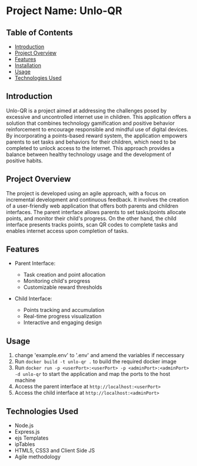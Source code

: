 # Project Name: Unlo-QR

## Table of Contents

- [Introduction](#introduction)
- [Project Overview](#project-overview)
- [Features](#features)
- [Installation](#installation)
- [Usage](#usage)
- [Technologies Used](#technologies-used)

## Introduction

Unlo-QR is a project aimed at addressing the challenges posed by excessive and uncontrolled internet use in children. This application offers a solution that combines technology gamification and positive behavior reinforcement to encourage responsible and mindful use of digital devices. By incorporating a points-based reward system, the application empowers parents to set tasks and behaviors for their children, which need to be completed to unlock access to the internet. This approach provides a balance between healthy technology usage and the development of positive habits.

## Project Overview

The project is developed using an agile approach, with a focus on incremental development and continuous feedback. It involves the creation of a user-friendly web application that offers both parents and children interfaces. The parent interface allows parents to set tasks/points allocate points, and monitor their child's progress. On the other hand, the child interface presents tracks points, scan QR codes to complete tasks and enables internet access upon completion of tasks.

## Features

- Parent Interface:

  - Task creation and point allocation
  - Monitoring child's progress
  - Customizable reward thresholds

- Child Interface:
  - Points tracking and accumulation
  - Real-time progress visualization
  - Interactive and engaging design

## Usage

1. change 'example.env' to '.env' and amend the variables if neccessary
2. Run `docker build -t unlo-qr .` to build the required docker image
3. Run `docker run -p <userPort>:<userPort> -p <adminPort>:<adminPort> -d unlo-qr` to start the application and map the ports to the host machine
4. Access the parent interface at `http://localhost:<userPort>`
5. Access the child interface at `http://localhost:<adminPort>`

## Technologies Used

- Node.js
- Express.js
- ejs Templates
- ipTables
- HTML5, CSS3 and Client Side JS
- Agile methodology
